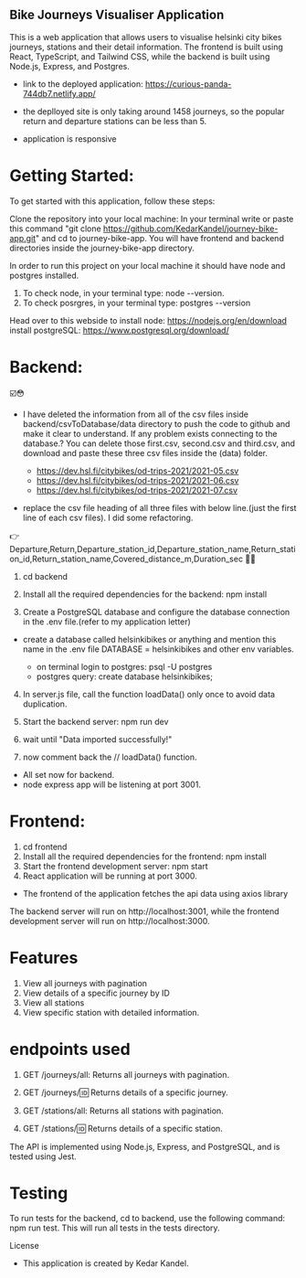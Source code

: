 

## Bike Journeys Visualiser Application

 This is a web application that allows users to visualise helsinki city bikes journeys,  stations and their detail information. The frontend is built using React, TypeScript, and Tailwind CSS, while the backend is built using Node.js, Express, and Postgres.

- link to the deployed application: https://curious-panda-744db7.netlify.app/
- the deplloyed site is only taking around 1458 journeys, so the popular return and departure stations can be less than 5.

- application is responsive


# Getting Started: 

To get started with this application, follow these steps:

 Clone the repository into your local machine: In your terminal write or paste this command "git clone  https://github.com/KedarKandel/journey-bike-app.git" and cd to journey-bike-app. You will have frontend and backend directories inside the journey-bike-app directory.

 In order to run this project on your local machine it should have node and postgres installed. 
 
 1. To check node, in your terminal type: node --version.
 2. To check posrgres, in your terminal type: postgres --version


 Head over to this webside to install node: https://nodejs.org/en/download 
                        install postgreSQL: https://www.postgresql.org/download/

# Backend:
☑️😳
-  I have deleted the information from all of the csv files inside          
   backend/csvToDatabase/data directory to push the code to github and make it clear to understand. If any problem exists connecting to the database.? You can delete those first.csv, second.csv and third.csv, and download and paste these three csv files inside the (data) folder.

    - https://dev.hsl.fi/citybikes/od-trips-2021/2021-05.csv
    - https://dev.hsl.fi/citybikes/od-trips-2021/2021-06.csv
    - https://dev.hsl.fi/citybikes/od-trips-2021/2021-07.csv


- replace the csv file heading of all three files with below line.(just the first line of each csv files). I did some refactoring.  

👉 Departure,Return,Departure_station_id,Departure_station_name,Return_station_id,Return_station_name,Covered_distance_m,Duration_sec 🤏🏼



1. cd backend

2. Install all the required dependencies for the backend: npm install

3.  Create a PostgreSQL database and configure the database connection in the .env file.(refer to my application letter)

  - create a database called helsinkibikes or anything and mention this name in the .env file DATABASE = helsinkibikes and other env variables.

    * on terminal login to postgres: psql -U postgres
    * postgres query: create database helsinkibikes;

4. In server.js file, call the function loadData() only once  to avoid data duplication. 

5. Start the backend server: npm run dev
6. wait until "Data imported successfully!"
6. now comment back the // loadData() function. 

 * All set now for backend.
 * node express app will be listening at port 3001.

# Frontend:
1. cd frontend
2. Install all the required dependencies for the frontend: npm install
3. Start the frontend development server: npm start
4.  React application will be running at port 3000.

* The frontend of the application fetches the api data using axios library


The backend server will run on http://localhost:3001, while the frontend development server will run on http://localhost:3000.

# Features
1. View all journeys with pagination
2. View details of a specific journey by ID
3. View all stations
4. View specific station with detailed information.

# endpoints used

1. GET /journeys/all: Returns all journeys with pagination.

2. GET /journeys/:id: Returns details of a specific journey.

3. GET /stations/all: Returns all stations with pagination.

4. GET /stations/:id: Returns details of a specific station.

The API is implemented using Node.js, Express, and PostgreSQL, and is tested using Jest.


# Testing
To run tests for the backend, cd to backend, use the following command: npm run test. This will run all tests in the tests directory.

License
- This application is created by Kedar Kandel.